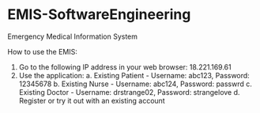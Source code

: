 # EMIS-SoftwareEngineering
Emergency Medical Information System

How to use the EMIS:

1) Go to the following IP address in your web browser: 18.221.169.61
2) Use the application:
  a. Existing Patient - Username: abc123, Password: 12345678
  b. Existing Nurse - Username: abc124, Password: passwrd
  c. Existing Doctor - Username: drstrange02, Password: strangelove
  d. Register or try it out with an existing account
